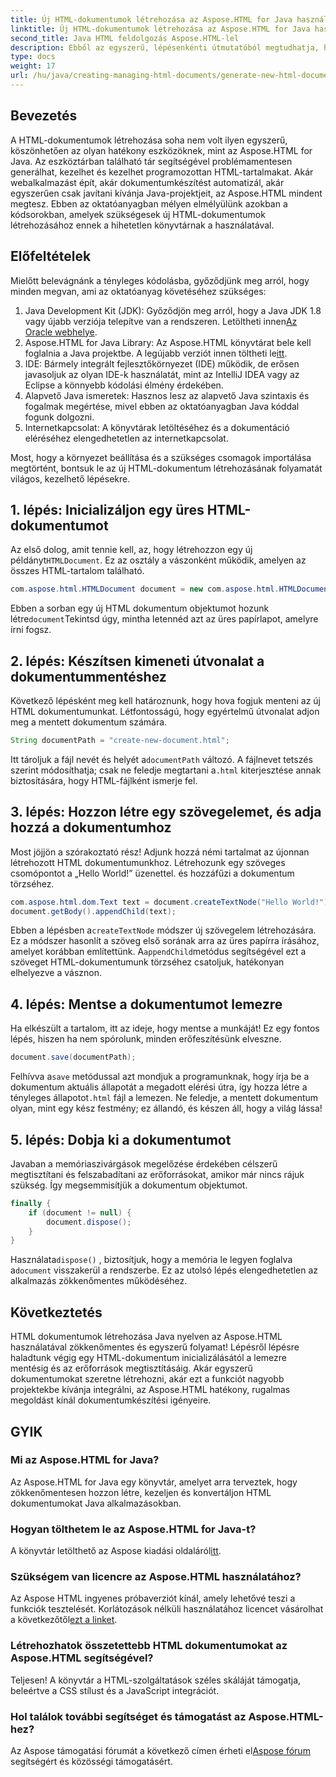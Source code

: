 ```yaml
---
title: Új HTML-dokumentumok létrehozása az Aspose.HTML for Java használatával
linktitle: Új HTML-dokumentumok létrehozása az Aspose.HTML for Java használatával
second_title: Java HTML feldolgozás Aspose.HTML-lel
description: Ebből az egyszerű, lépésenkénti útmutatóból megtudhatja, hogyan hozhat létre új HTML-dokumentumokat az Aspose.HTML for Java használatával. Kezdje el a dinamikus HTML-tartalom generálását.
type: docs
weight: 17
url: /hu/java/creating-managing-html-documents/generate-new-html-documents/
---
```

## Bevezetés
A HTML-dokumentumok létrehozása soha nem volt ilyen egyszerű, köszönhetően az olyan hatékony eszközöknek, mint az Aspose.HTML for Java. Az eszköztárban található tár segítségével problémamentesen generálhat, kezelhet és kezelhet programozottan HTML-tartalmakat. Akár webalkalmazást épít, akár dokumentumkészítést automatizál, akár egyszerűen csak javítani kívánja Java-projektjeit, az Aspose.HTML mindent megtesz. Ebben az oktatóanyagban mélyen elmélyülünk azokban a kódsorokban, amelyek szükségesek új HTML-dokumentumok létrehozásához ennek a hihetetlen könyvtárnak a használatával.
## Előfeltételek
Mielőtt belevágnánk a tényleges kódolásba, győződjünk meg arról, hogy minden megvan, ami az oktatóanyag követéséhez szükséges:
1.  Java Development Kit (JDK): Győződjön meg arról, hogy a Java JDK 1.8 vagy újabb verziója telepítve van a rendszeren. Letöltheti innen[Az Oracle webhelye](https://www.oracle.com/java/technologies/javase-jdk11-downloads.html).
2. Aspose.HTML for Java Library: Az Aspose.HTML könyvtárat bele kell foglalnia a Java projektbe. A legújabb verziót innen töltheti le[itt](https://releases.aspose.com/html/java/).
3. IDE: Bármely integrált fejlesztőkörnyezet (IDE) működik, de erősen javasoljuk az olyan IDE-k használatát, mint az IntelliJ IDEA vagy az Eclipse a könnyebb kódolási élmény érdekében.
4. Alapvető Java ismeretek: Hasznos lesz az alapvető Java szintaxis és fogalmak megértése, mivel ebben az oktatóanyagban Java kóddal fogunk dolgozni.
5. Internetkapcsolat: A könyvtárak letöltéséhez és a dokumentáció eléréséhez elengedhetetlen az internetkapcsolat.

Most, hogy a környezet beállítása és a szükséges csomagok importálása megtörtént, bontsuk le az új HTML-dokumentum létrehozásának folyamatát világos, kezelhető lépésekre.
## 1. lépés: Inicializáljon egy üres HTML-dokumentumot
 Az első dolog, amit tennie kell, az, hogy létrehozzon egy új példányt`HTMLDocument`. Ez az osztály a vászonként működik, amelyen az összes HTML-tartalom található.
```java
com.aspose.html.HTMLDocument document = new com.aspose.html.HTMLDocument();
```
 Ebben a sorban egy új HTML dokumentum objektumot hozunk létre`document`Tekintsd úgy, mintha letennéd azt az üres papírlapot, amelyre írni fogsz.
## 2. lépés: Készítsen kimeneti útvonalat a dokumentummentéshez
Következő lépésként meg kell határoznunk, hogy hova fogjuk menteni az új HTML dokumentumunkat. Létfontosságú, hogy egyértelmű útvonalat adjon meg a mentett dokumentum számára.
```java
String documentPath = "create-new-document.html";
```
 Itt tároljuk a fájl nevét és helyét a`documentPath` változó. A fájlnevet tetszés szerint módosíthatja; csak ne feledje megtartani a`.html` kiterjesztése annak biztosítására, hogy HTML-fájlként ismerje fel.
## 3. lépés: Hozzon létre egy szövegelemet, és adja hozzá a dokumentumhoz
Most jöjjön a szórakoztató rész! Adjunk hozzá némi tartalmat az újonnan létrehozott HTML dokumentumunkhoz. Létrehozunk egy szöveges csomópontot a „Hello World!” üzenettel. és hozzáfűzi a dokumentum törzséhez.
```java
com.aspose.html.dom.Text text = document.createTextNode("Hello World!");
document.getBody().appendChild(text);
```
 Ebben a lépésben a`createTextNode` módszer új szövegelem létrehozására. Ez a módszer hasonlít a szöveg első sorának arra az üres papírra írásához, amelyet korábban említettünk. A`appendChild`metódus segítségével ezt a szöveget HTML-dokumentumunk törzséhez csatoljuk, hatékonyan elhelyezve a vásznon.
## 4. lépés: Mentse a dokumentumot lemezre
Ha elkészült a tartalom, itt az ideje, hogy mentse a munkáját! Ez egy fontos lépés, hiszen ha nem spórolunk, minden erőfeszítésünk elveszne. 
```java
document.save(documentPath);
```
 Felhívva a`save` metódussal azt mondjuk a programunknak, hogy írja be a dokumentum aktuális állapotát a megadott elérési útra, így hozza létre a tényleges állapotot`.html` fájl a lemezen. Ne feledje, a mentett dokumentum olyan, mint egy kész festmény; ez állandó, és készen áll, hogy a világ lássa!
## 5. lépés: Dobja ki a dokumentumot
Javaban a memóriaszivárgások megelőzése érdekében célszerű megtisztítani és felszabadítani az erőforrásokat, amikor már nincs rájuk szükség. Így megsemmisítjük a dokumentum objektumot.
```java
finally {
    if (document != null) {
        document.dispose();
    }
}
```
 Használata`dispose()` , biztosítjuk, hogy a memória le legyen foglalva a`document` visszakerül a rendszerbe. Ez az utolsó lépés elengedhetetlen az alkalmazás zökkenőmentes működéséhez.
## Következtetés
HTML dokumentumok létrehozása Java nyelven az Aspose.HTML használatával zökkenőmentes és egyszerű folyamat! Lépésről lépésre haladtunk végig egy HTML-dokumentum inicializálásától a lemezre mentésig és az erőforrások megtisztításáig. Akár egyszerű dokumentumokat szeretne létrehozni, akár ezt a funkciót nagyobb projektekbe kívánja integrálni, az Aspose.HTML hatékony, rugalmas megoldást kínál dokumentumkészítési igényeire.
## GYIK
### Mi az Aspose.HTML for Java?
Az Aspose.HTML for Java egy könyvtár, amelyet arra terveztek, hogy zökkenőmentesen hozzon létre, kezeljen és konvertáljon HTML dokumentumokat Java alkalmazásokban.
### Hogyan tölthetem le az Aspose.HTML for Java-t?
 A könyvtár letölthető az Aspose kiadási oldaláról[itt](https://releases.aspose.com/html/java/).
### Szükségem van licencre az Aspose.HTML használatához?
 Az Aspose HTML ingyenes próbaverziót kínál, amely lehetővé teszi a funkciók tesztelését. Korlátozások nélküli használatához licencet vásárolhat a következőtől[ezt a linket](https://purchase.aspose.com/buy).
### Létrehozhatok összetettebb HTML dokumentumokat az Aspose.HTML segítségével?
Teljesen! A könyvtár a HTML-szolgáltatások széles skáláját támogatja, beleértve a CSS stílust és a JavaScript integrációt.
### Hol találok további segítséget és támogatást az Aspose.HTML-hez?
 Az Aspose támogatási fórumát a következő címen érheti el[Aspose fórum](https://forum.aspose.com/c/html/29) segítségért és közösségi támogatásért.